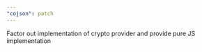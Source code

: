 ```yaml
---
"cojson": patch
---
```


Factor out implementation of crypto provider and provide pure JS implementation
